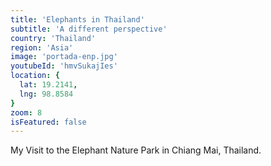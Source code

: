 ```yaml
---
title: 'Elephants in Thailand'
subtitle: 'A different perspective'
country: 'Thailand'
region: 'Asia'
image: 'portada-enp.jpg'
youtubeId: 'hmvSukajIes'
location: {
  lat: 19.2141,
  lng: 98.8584
}
zoom: 8
isFeatured: false
---
```


My Visit to the Elephant Nature Park in Chiang Mai, Thailand.